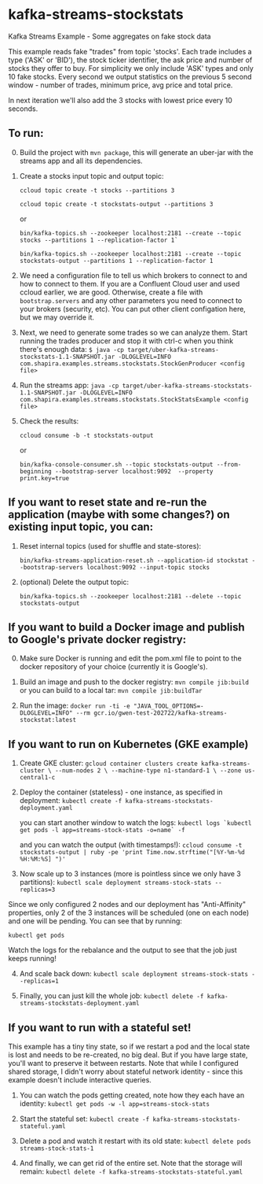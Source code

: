 # kafka-streams-stockstats
Kafka Streams Example - Some aggregates on fake stock data

This example reads fake "trades" from topic 'stocks'. Each trade includes a type ('ASK' or 'BID'), the stock ticker identifier, the ask price and number of stocks they offer to buy.
For simplicity we only include 'ASK' types and only 10 fake stocks. Every second we output statistics on the previous 5 second window - number of trades, minimum price, avg price and total price.

In next iteration we'll also add the 3 stocks with lowest price every 10 seconds.

## To run:
0. Build the project with `mvn package`, this will generate an uber-jar with the streams app and all its dependencies.

1. Create a stocks input topic and output topic:

    ```
    ccloud topic create -t stocks --partitions 3
    
    ccloud topic create -t stockstats-output --partitions 3
    ```
    or

    ```
    bin/kafka-topics.sh --zookeeper localhost:2181 --create --topic stocks --partitions 1 --replication-factor 1`
    
    bin/kafka-topics.sh --zookeeper localhost:2181 --create --topic stockstats-output --partitions 1 --replication-factor 1
   ```

2. We need a configuration file to tell us which brokers to connect to and how to connect to them. If you are a Confluent Cloud user and used ccloud earlier, we are good. Otherwise, create a file with `bootstrap.servers` and any other parameters you need to connect to your brokers (security, etc). You can put other client configation here, but we may override it.

3. Next, we need to generate some trades so we can analyze them. Start running the trades producer and stop it with ctrl-c when you think there's enough data:
`$ java -cp target/uber-kafka-streams-stockstats-1.1-SNAPSHOT.jar -DLOGLEVEL=INFO com.shapira.examples.streams.stockstats.StockGenProducer <config file>`

4. Run the streams app:
`java -cp target/uber-kafka-streams-stockstats-1.1-SNAPSHOT.jar -DLOGLEVEL=INFO com.shapira.examples.streams.stockstats.StockStatsExample <config file>`

5. Check the results:

   `ccloud consume -b -t stockstats-output`

   or

   `bin/kafka-console-consumer.sh --topic stockstats-output --from-beginning --bootstrap-server localhost:9092  --property print.key=true`

## If you want to reset state and re-run the application (maybe with some changes?) on existing input topic, you can:

1. Reset internal topics (used for shuffle and state-stores):

    `bin/kafka-streams-application-reset.sh --application-id stockstat --bootstrap-servers localhost:9092 --input-topic stocks`

2. (optional) Delete the output topic:

    `bin/kafka-topics.sh --zookeeper localhost:2181 --delete --topic stockstats-output`
    
    
## If you want to build a Docker image and publish to Google's private docker registry:
    
0. Make sure Docker is running and edit the pom.xml file to point to the docker repository of your choice (currently it is Google's).

1. Build an image and push to the docker registry: `mvn compile jib:build`
or you can build to a local tar: `mvn compile jib:buildTar`

2. Run the image: `docker run -ti -e "JAVA_TOOL_OPTIONS=-DLOGLEVEL=INFO" --rm gcr.io/gwen-test-202722/kafka-streams-stockstat:latest`

## If you want to run on Kubernetes (GKE example)

1. Create GKE cluster:
`gcloud container clusters create kafka-streams-cluster \
     --num-nodes 2 \
     --machine-type n1-standard-1 \
     --zone us-central1-c`
     
2. Deploy the container (stateless) - one instance, as specified in deployment:
`kubectl create -f kafka-streams-stockstats-deployment.yaml`

   you can start another window to watch the logs:
``kubectl logs `kubectl get pods -l app=streams-stock-stats -o=name` -f``

   and you can watch the output (with timestamps!):
`ccloud consume -t stockstats-output | ruby -pe 'print Time.now.strftime("[%Y-%m-%d %H:%M:%S] ")'`

3. Now scale up to 3 instances (more is pointless since we only have 3 partitions):
`kubectl scale deployment streams-stock-stats --replicas=3`

  Since we only configured 2 nodes and our deployment has "Anti-Affinity" properties, only 2 of the 3 instances will be scheduled (one on each node) and one will be pending. You can see that by running:
  
  `kubectl get pods`

   Watch the logs for the rebalance and the output to see that the job just keeps running!

4. And scale back down:
`kubectl scale deployment streams-stock-stats --replicas=1`

5. Finally, you can just kill the whole job:
`kubectl delete -f kafka-streams-stockstats-deployment.yaml`

## If you want to run with a stateful set!

This example has a tiny tiny state, so if we restart a pod and the local state is lost and needs to be re-created, no big deal. But if you have large state, you'll want to preserve it between restarts. Note that while I configured shared storage, I didn't worry about stateful network identity - since this example doesn't include interactive queries.

1. You can watch the pods getting created, note how they each have an identity:
`kubectl get pods -w -l app=streams-stock-stats`

2. Start the stateful set: `kubectl create -f kafka-streams-stockstats-stateful.yaml`

3. Delete a pod and watch it restart with its old state:
`kubectl delete pods streams-stock-stats-1`

4. And finally, we can get rid of the entire set. Note that the storage will remain:
`kubectl delete -f kafka-streams-stockstats-stateful.yaml`
